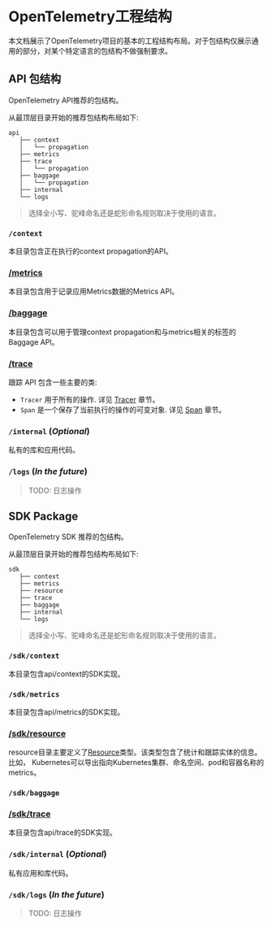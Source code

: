 # OpenTelemetry工程结构

本文档展示了OpenTelemetry项目的基本的工程结构布局。对于包结构仅展示通用的部分，对某个特定语言的包结构不做强制要求。

## API 包结构

OpenTelemetry API推荐的包结构。

从最顶层目录开始的推荐包结构布局如下:

```
api
   ├── context
   │   └── propagation
   ├── metrics
   ├── trace
   │   └── propagation
   ├── baggage
   │   └── propagation
   ├── internal
   └── logs
```

> 选择全小写、驼峰命名还是蛇形命名规则取决于使用的语言。

### `/context`

本目录包含正在执行的context propagation的API。

### [/metrics](./metrics/api.md)

本目录包含用于记录应用Metrics数据的Metrics API。

### [/baggage](baggage/api.md)

本目录包含可以用于管理context propagation和与metrics相关的标签的 Baggage API。

### [/trace](trace/api.md)

跟踪 API 包含一些主要的类:

- `Tracer` 用于所有的操作. 详见 [Tracer](trace/api.md#tracer) 章节。
- `Span` 是一个保存了当前执行的操作的可变对象. 详见 [Span](trace/api.md#span) 章节。

### `/internal` (_Optional_)

私有的库和应用代码。

### `/logs` (_In the future_)

> TODO: 日志操作

## SDK Package

OpenTelemetry SDK 推荐的包结构。

从最顶层目录开始的推荐包结构布局如下:

```
sdk
   ├── context
   ├── metrics
   ├── resource
   ├── trace
   ├── baggage
   ├── internal
   └── logs
```

> 选择全小写、驼峰命名还是蛇形命名规则取决于使用的语言。

### `/sdk/context`

本目录包含api/context的SDK实现。

### `/sdk/metrics`

本目录包含api/metrics的SDK实现。

### [/sdk/resource](resource/sdk.md)

resource目录主要定义了[Resource](overview.md#resources)类型。该类型包含了统计和跟踪实体的信息。比如，
Kubernetes可以导出指向Kubernetes集群、命名空间、pod和容器名称的metrics。

### `/sdk/baggage`

### [/sdk/trace](trace/sdk.md)

本目录包含api/trace的SDK实现。

### `/sdk/internal` (_Optional_)

私有应用和库代码。

### `/sdk/logs` (_In the future_)

> TODO: 日志操作
